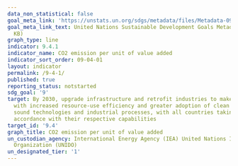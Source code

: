 ```yaml
---
data_non_statistical: false
goal_meta_link: 'https://unstats.un.org/sdgs/metadata/files/Metadata-09-04-01.pdf '
goal_meta_link_text: United Nations Sustainable Development Goals Metadata (PDF 516
  KB)
graph_type: line
indicator: 9.4.1
indicator_name: CO2 emission per unit of value added
indicator_sort_order: 09-04-01
layout: indicator
permalink: /9-4-1/
published: true
reporting_status: notstarted
sdg_goal: '9'
target: By 2030, upgrade infrastructure and retrofit industries to make them sustainable,
  with increased resource-use efficiency and greater adoption of clean and environmentally
  sound technologies and industrial processes, with all countries taking action in
  accordance with their respective capabilities
target_id: '9.4'
graph_title: CO2 emission per unit of value added
un_custodian_agency: International Energy Agency (IEA) United Nations Industrial Development
  Organization (UNIDO)
un_designated_tier: '1'
---
```

